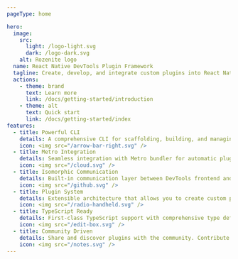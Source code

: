 ```yaml
---
pageType: home

hero:
  image: 
    src: 
      light: /logo-light.svg
      dark: /logo-dark.svg
    alt: Rozenite logo
  name: React Native DevTools Plugin Framework
  tagline: Create, develop, and integrate custom plugins into React Native DevTools with ease
  actions:
    - theme: brand
      text: Learn more
      link: /docs/getting-started/introduction
    - theme: alt
      text: Quick start
      link: /docs/getting-started/index
features:
  - title: Powerful CLI
    details: A comprehensive CLI for scaffolding, building, and managing React Native DevTools plugins. Get started in minutes with plugin generation and development workflows
    icon: <img src="/arrow-bar-right.svg" />
  - title: Metro Integration
    details: Seamless integration with Metro bundler for automatic plugin discovery and loading. Your plugins are automatically detected and integrated into the DevTools environment
    icon: <img src="/cloud.svg" />
  - title: Isomorphic Communication
    details: Built-in communication layer between DevTools frontend and your plugin backend. Connect to your app's runtime and exchange data effortlessly
    icon: <img src="/github.svg" />
  - title: Plugin System
    details: Extensible architecture that allows you to create custom panels, tools, and functionality. Build powerful debugging and development tools tailored to your needs
    icon: <img src="/radio-handheld.svg" />
  - title: TypeScript Ready
    details: First-class TypeScript support with comprehensive type definitions. Build type-safe plugins with excellent developer experience and IntelliSense
    icon: <img src="/edit-box.svg" />
  - title: Community Driven
    details: Share and discover plugins with the community. Contribute to the ecosystem and leverage plugins built by other developers
    icon: <img src="/notes.svg" />
---
```

